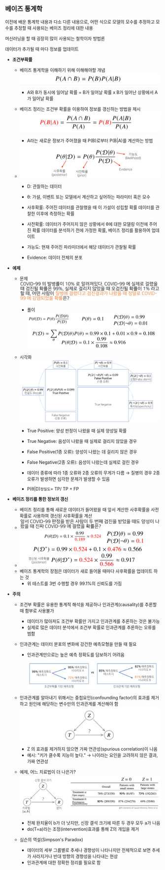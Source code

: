 ## 베이즈 통계학

이전에 배운 통계학 내용과 다소 다른 내용으로, 어떤 식으로 모델의 모수를 추정하고
모수를 추정할 때 사용되는 베이즈 정리에 대한 내용

머신러닝을 할 때 굉장히 많이 사용되는 철학이자 방법론

데이터가 추가될 때 마다 정보를 업데이트

- **조건부확률**

  - 베이즈 통게학을 이해하기 위해 이해해야할 개념
    ![prop](README.assets/prop.PNG)

    - A와 B가 동시에 일어날 확률 = B가 일어날 확률 x B가 일어난 상황에서 A가 일어날 확률

  - 베이즈 정리는 조건부 확률을 이용하여 정보를 갱신하는 방법을 제시
    ![prop2](README.assets/prop2.PNG)

    - A라는 새로운 정보가 주어졌을 때 P(B)로부터 P(B|A)를 계산하는 방법

  - ![ex1](README.assets/ex1.PNG)

    - D: 관찰하는 데이터

    - θ: 가설, 이벤트 또는 모델에서 계산하고 싶어하는 파라미터 혹은 모수

    - 사후확률: 주어진 데이터를 관찰했을 때 이 가설이 성립할 확률
      데이터를 관찰한 이후에 측정하는 확률

    - 사전확률: 데이터가 주어지지 않은 상황에서 θ에 대한 모델링 이전에 주어진 확률
      데이터를 분석하기 전에 가정한 확률, 베이즈 정리를 활용하여 업데이트

    - 가능도: 현재 주어진 파라미더에서 해당 데이터가 관찰될 확률

    - Evidence: 데이터 전체의 분포

      

- **예제**

  - 문제
    ![ex2](README.assets/ex2.PNG)

    - 풀이![sol](README.assets/sol.PNG)

  - 시각화
    ![compusionmatrix](README.assets/compusionmatrix.PNG)

    - True Positive: 양성 판정이 나왔을 때 실제 양성일 확률

    - True Negative: 음성이 나왔을 때 실제로 걸리지 않았을 경우

    - False Positive(1종 오류): 양성이 나왔는 데 걸리지 않은 경우

    - False Negative(2종 오류): 음성이 나왔는데 실제로 걸린 경우

    - 데이터 종류에 따라 1종 오류와 2종 오류의 무게가 다름
      → 질병의 경우 2종 오류가 발생하면 심각한 문제가 발생할 수 있음

    - P(θ|D)`정밀도`= TP/ TP + FP

      
      

- **베이즈 정리를 통한 정보의 갱신**

  - 베이즈 정리를 통해 새로운 데이터가 들어왔을 때 앞서 계산한 사후확률을
    사전확률로 사용하여 갱신된 사후확률을 계산
  - ![Q2](README.assets/Q2.PNG)
  - ![sol2](README.assets/sol2.PNG)
  - 베이즈 통계학의 장점은 데이터가 새로 들어올 때마다 사후확률을 업데이트 하는 것
    - 위 테스트를 3번 수행할 경우 99.1%의 신뢰도를 가짐



- **주의**

  - 조건부 확률은 유용한 통계적 해석을 제공하나 인과관계(causality)를 추론할 때 함부로 사용불가

    - 데이터가 많아져도 조건부 확률만 가지고 인과관계를 추론하는 것은 불가능
    - 실제로 많은 데이터 분석에서 조건부 확률로 인과관계를 추론하는 오류를 범함

  - 인과관계는 데이터 분포의 변화에 강건한 예측모형을 만들 때 필요

    - 인과관계만으로는 높은 예측 정확도를 담보하기 어려움

      ![causality](README.assets/causality.PNG)

  - 인과관계를 알아내기 위해서는 중첩요인(confounding factor)의 효과를 제거하고
    원인에 해당하는 변수만의 인과관계를 계산해야 함
    ![spurious](README.assets/spurious.PNG)

    - Z 의 효과를 제거하지 않으면 가짜 연관성(spurious correlation)이 나옴
    - 예시: "키가 클수록 지능이 높다." → 나이라는 요인을 고려하지 않은 결과, 가짜 연관성

  - 예제, 어느 치료법이 더 나은가?
    ![Q3](README.assets/Q3.PNG)

    - 전체 완치율이 b가 더 낫지만, 신장 결석 크기에 따른 두 경우 모두 a가 나음
    - do(T=a)라는 조정(intervention)효과를 통해 Z의 개입을 제거

  - 심슨의 역설(Simpson's Paradox)

    - 데이터의 세부 그룹별로 추세나 경향성이 나타나지만 전체적으로 보면 추세가 사라지거나
      반대 방향의 경향성을 나타내는 현상
    - 인과관계에 대한 정확한 정리를 필요로 함
